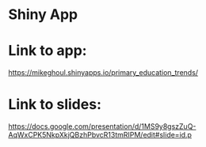 # Shiny App

# Link to app:
https://mikeghoul.shinyapps.io/primary_education_trends/
# Link to slides:
https://docs.google.com/presentation/d/1MS9y8gszZuQ-AqWxCPK5NkpXkjQBzhPbvcR13tmRIPM/edit#slide=id.p

